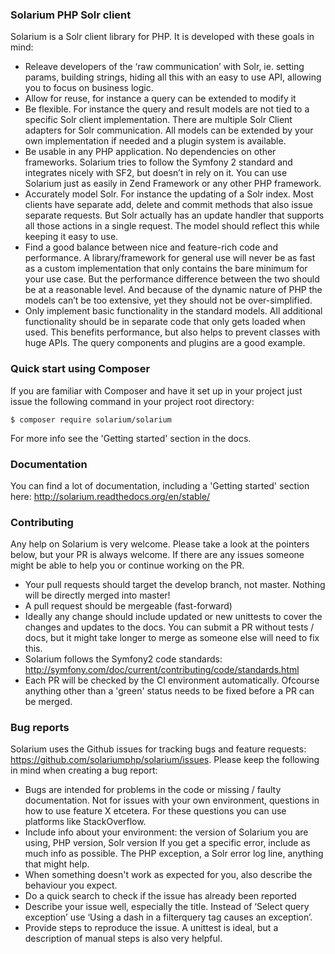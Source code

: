 
### Solarium PHP Solr client

Solarium is a Solr client library for PHP. It is developed with these goals in mind:

* Releave developers of the ‘raw communication’ with Solr, ie. setting params, building strings, hiding all this with an easy to use API, allowing you to focus on business logic.
* Allow for reuse, for instance a query can be extended to modify it
* Be flexible. For instance the query and result models are not tied to a specific Solr client implementation. There are multiple Solr Client adapters for Solr communication. All models can be extended by your own implementation if needed and a plugin system is available.
* Be usable in any PHP application. No dependencies on other frameworks. Solarium tries to follow the Symfony 2 standard and integrates nicely with SF2, but doesn’t in rely on it. You can use Solarium just as easily in Zend Framework or any other PHP framework.
* Accurately model Solr. For instance the updating of a Solr index. Most clients have separate add, delete and commit methods that also issue separate requests. But Solr actually has an update handler that supports all those actions in a single request. The model should reflect this while keeping it easy to use.
* Find a good balance between nice and feature-rich code and performance. A library/framework for general use will never be as fast as a custom implementation that only contains the bare minimum for your use case. But the performance difference between the two should be at a reasonable level. And because of the dynamic nature of PHP the models can’t be too extensive, yet they should not be over-simplified.
* Only implement basic functionality in the standard models. All additional functionality should be in separate code that only gets loaded when used. This benefits performance, but also helps to prevent classes with huge APIs. The query components and plugins are a good example.

### Quick start using Composer

If you are familiar with Composer and have it set up in your project just issue the following command in your project root directory:

```
$ composer require solarium/solarium
```

For more info see the 'Getting started' section in the docs.

### Documentation

You can find a lot of documentation, including a 'Getting started' section here: http://solarium.readthedocs.org/en/stable/

### Contributing

Any help on Solarium is very welcome. Please take a look at the pointers below, but your PR is always welcome. If there are any issues someone might be able to help you or continue working on the PR.

* Your pull requests should target the develop branch, not master. Nothing will be directly merged into master!
* A pull request should be mergeable (fast-forward) 
* Ideally any change should include updated or new unittests to cover the changes and updates to the docs. You can submit a PR without tests / docs, but it might take longer to merge as someone else will need to fix this.
* Solarium follows the Symfony2 code standards: http://symfony.com/doc/current/contributing/code/standards.html
* Each PR will be checked by the CI environment automatically. Ofcourse anything other than a 'green' status needs to be fixed before a PR can be merged.

### Bug reports

Solarium uses the Github issues for tracking bugs and feature requests: https://github.com/solariumphp/solarium/issues. Please keep the following in mind when creating a bug report:

* Bugs are intended for problems in the code or missing / faulty documentation. Not for issues with your own environment, questions in how to use feature X etcetera. For these questions you can use platforms like StackOverflow.
* Include info about your environment: the version of Solarium you are using, PHP version, Solr version
If you get a specific error, include as much info as possible. The PHP exception, a Solr error log line, anything that might help.
* When something doesn't work as expected for you, also describe the behaviour you expect.
* Do a quick search to check if the issue has already been reported
* Describe your issue well, especially the title. Instead of ‘Select query exception’ use ‘Using a dash in a filterquery tag causes an exception’.
* Provide steps to reproduce the issue. A unittest is ideal, but a description of manual steps is also very helpful.